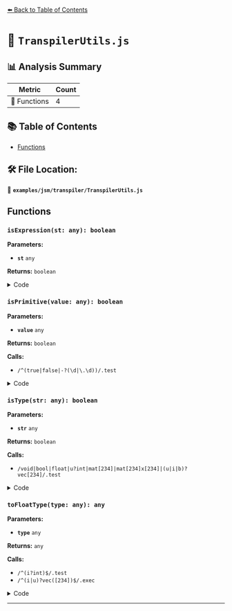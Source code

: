 [⬅️ Back to Table of Contents](../../../index.md)

# 📄 `TranspilerUtils.js`

## 📊 Analysis Summary

| Metric | Count |
|--------|-------|
| 🔧 Functions | 4 |

## 📚 Table of Contents

- [Functions](#functions)

## 🛠️ File Location:
📂 **`examples/jsm/transpiler/TranspilerUtils.js`**

## Functions

### `isExpression(st: any): boolean`

**Parameters:**

- **`st`** `any`

**Returns:** `boolean`

<details><summary>Code</summary>

```typescript
export function isExpression( st ) {

	return st.isFunctionDeclaration !== true && st.isFor !== true && st.isWhile !== true && st.isConditional !== true && st.isSwitch !== true;

}
```
</details>

### `isPrimitive(value: any): boolean`

**Parameters:**

- **`value`** `any`

**Returns:** `boolean`

**Calls:**

- `/^(true|false|-?(\d|\.\d))/.test`

<details><summary>Code</summary>

```typescript
export function isPrimitive( value ) {

	return /^(true|false|-?(\d|\.\d))/.test( value );

}
```
</details>

### `isType(str: any): boolean`

**Parameters:**

- **`str`** `any`

**Returns:** `boolean`

**Calls:**

- `/void|bool|float|u?int|mat[234]|mat[234]x[234]|(u|i|b)?vec[234]/.test`

<details><summary>Code</summary>

```typescript
export function isType( str ) {

	return /void|bool|float|u?int|mat[234]|mat[234]x[234]|(u|i|b)?vec[234]/.test( str );

}
```
</details>

### `toFloatType(type: any): any`

**Parameters:**

- **`type`** `any`

**Returns:** `any`

**Calls:**

- `/^(i?int)$/.test`
- `/^(i|u)?vec([234])$/.exec`

<details><summary>Code</summary>

```typescript
export function toFloatType( type ) {

	if ( /^(i?int)$/.test( type ) ) return 'float';

	const vecMatch = /^(i|u)?vec([234])$/.exec( type );

	if ( vecMatch ) return 'vec' + vecMatch[ 2 ];

	return type;

}
```
</details>


---